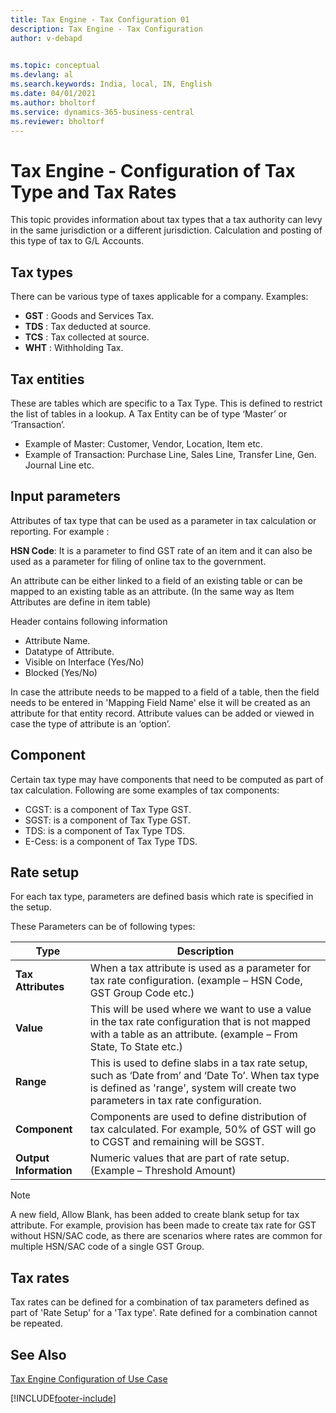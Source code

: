 ```yaml
---
title: Tax Engine - Tax Configuration 01
description: Tax Engine - Tax Configuration
author: v-debapd

    
ms.topic: conceptual
ms.devlang: al
ms.search.keywords: India, local, IN, English
ms.date: 04/01/2021
ms.author: bholtorf
ms.service: dynamics-365-business-central
ms.reviewer: bholtorf
---
```

# Tax Engine - Configuration of Tax Type and Tax Rates


This topic provides information about tax types that a tax authority can levy in the same jurisdiction or a different jurisdiction. Calculation and posting of this type of tax to G/L Accounts.

## Tax types

There can be various type of taxes applicable for a company. Examples:

- **GST** : Goods and Services Tax.
- **TDS** : Tax deducted at source.
- **TCS** : Tax collected at source.
- **WHT** : Withholding Tax.


## Tax entities

These are tables which are specific to a Tax Type. This is defined to restrict the list of tables in a lookup. A Tax Entity can be of type ‘Master’ or ‘Transaction’.

- Example of Master: Customer, Vendor, Location, Item etc.
- Example of Transaction: Purchase Line, Sales Line, Transfer Line, Gen. Journal Line etc.


## Input parameters

Attributes of tax type that can be used as a parameter in tax calculation or reporting. For example :

**HSN Code**: It is a parameter to find GST rate of an item and it can also be used as a parameter for filing of online tax to the government.

An attribute can be either linked to a field of an existing table or can be mapped to an existing table as an attribute. (In the same way as Item Attributes are define in item table)

Header contains following information  

- Attribute Name.
- Datatype of Attribute.
- Visible on Interface (Yes/No) 
- Blocked (Yes/No)

In case the attribute needs to be mapped to a field of a table, then the field needs to be entered in 'Mapping Field Name' else it will be created as an attribute for that entity record. Attribute values can be added or viewed in case the type of attribute is an ‘option’.


## Component

Certain tax type may have components that need to be computed as part of tax calculation. Following are some examples of tax components:

- CGST: is a component of Tax Type GST.
- SGST: is a component of Tax Type GST.
- TDS: is a component of Tax Type TDS.
- E-Cess: is a component of Tax Type TDS.


## Rate setup
For each tax type, parameters are defined basis which rate is specified in the setup.

These Parameters can be of following types:

|Type  |Description  |
|---------|---------|
|**Tax Attributes**|When a tax attribute is used as a parameter for tax rate configuration. (example – HSN Code, GST Group Code etc.)|
|**Value**|This will be used where we want to use a value in the tax rate configuration that is not mapped with a table as an attribute. (example – From State, To State etc.)|
|**Range**|This is used to define slabs in a tax rate setup, such as ‘Date from’ and ‘Date To’. When tax type is defined as 'range', system will create two parameters in tax rate configuration.|
|**Component**|Components are used to define distribution of tax calculated. For example, 50% of GST will go to CGST and remaining will be SGST.|
|**Output Information**|Numeric values that are part of rate setup. (Example – Threshold Amount)|

> [!NOTE]
> A new field, Allow Blank, has been added to create blank setup for tax attribute. For example, provision has been made to create tax rate for GST without HSN/SAC code, as there are scenarios where rates are common for multiple HSN/SAC code of a single GST Group.


## Tax rates
Tax rates can be defined for a combination of tax parameters defined as part of 'Rate Setup' for a 'Tax type'. Rate defined for a combination cannot be repeated.



## See Also 
[Tax Engine Configuration of Use Case](TaxEngine-003.1-Tax-Configuration.md)


















[!INCLUDE[footer-include](../../includes/footer-banner.md)]